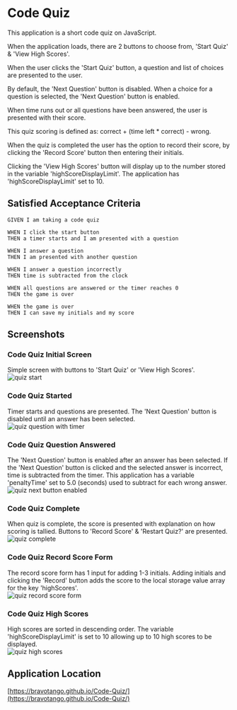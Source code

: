 # Code Quiz

This application is a short code quiz on JavaScript.

When the application loads, there are 2 buttons to choose from, 'Start Quiz' & 'View High Scores'.

When the user clicks the 'Start Quiz' button, a question and list of choices are presented to the user.

By default, the 'Next Question' button is disabled. When a choice for a question is selected, the 'Next Question' button is enabled.

When time runs out or all questions have been answered, the user is presented with their score.

This quiz scoring is defined as: correct + (time left \* correct) - wrong.

When the quiz is completed the user has the option to record their score, by clicking the 'Record Score' button then entering their initials.

Clicking the 'View High Scores' button will display up to the number stored in the variable 'highScoreDisplayLimit'. The application has 'highScoreDisplayLimit' set to 10.

## Satisfied Acceptance Criteria

```
GIVEN I am taking a code quiz

WHEN I click the start button
THEN a timer starts and I am presented with a question

WHEN I answer a question
THEN I am presented with another question

WHEN I answer a question incorrectly
THEN time is subtracted from the clock

WHEN all questions are answered or the timer reaches 0
THEN the game is over

WHEN the game is over
THEN I can save my initials and my score
```

## Screenshots

### Code Quiz Initial Screen

Simple screen with buttons to 'Start Quiz' or 'View High Scores'.<br />
![quiz start](./images/quiz-init.png)

### Code Quiz Started

Timer starts and questions are presented. The 'Next Question' button is disabled until an answer has been selected.<br />
![quiz question with timer](./images/quiz-question.png)

### Code Quiz Question Answered

The 'Next Question' button is enabled after an answer has been selected. If the 'Next Question' button is clicked and the selected answer is incorrect, time is subtracted from the timer. This application has a variable 'penaltyTime' set to 5.0 (seconds) used to subtract for each wrong answer.<br />
![quiz next button enabled](./images/quiz-question-answered.png)

### Code Quiz Complete

When quiz is complete, the score is presented with explanation on how scoring is tallied. Buttons to 'Record Score' & 'Restart Quiz?' are presented.<br />
![quiz complete](./images/quiz-complete.png)

### Code Quiz Record Score Form

The record score form has 1 input for adding 1-3 initials. Adding initials and clicking the 'Record' button adds the score to the local storage value array for the key 'highScores'.<br />
![quiz record score form](./images/quiz-record.png)

### Code Quiz High Scores

High scores are sorted in descending order. The variable 'highScoreDisplayLimit' is set to 10 allowing up to 10 high scores to be displayed.<br />
![quiz high scores](./images/quiz-high-scores.png)

## Application Location

[https://bravotango.github.io/Code-Quiz/](https://bravotango.github.io/Code-Quiz/)
